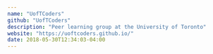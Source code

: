 ```yaml
---
name: "UofTCoders"
github: "UofTCoders"
description: "Peer learning group at the University of Toronto"
website: "https://uoftcoders.github.io/"
date: 2018-05-30T12:34:03-04:00
---
```

